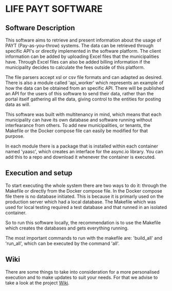 # LIFE PAYT SOFTWARE

## Software Description

This software aims to retrieve and present information about the usage of PAYT (Pay-as-you-throw) systems. The data can be retrieved through specific API's or directly implemented in the software platform. The client information can be added by uploading Excel files that the municipalities have. Through Excel files can also be added billing information if the municipality decides to calculate the fees outside of this platform.

The file parsers accept xsl or csv file formats and can adapted as desired. There is also a module called 'api_worker' which represents an example of how the data can be obtained from an specific API. There will be published an API for the users of this software to send their data, rather than the portal itself gathering all the data, giving control to the entities for posting data as will.

This software was built with multitenancy in mind, which means that each municipality can have its own database and software running without interfearance from others. To add new municipalities, or tenants, the Makefile or the Docker compose file can easily be modified for that purpose.

In each module there is a package that is installed within each container named 'yaasc', which creates an interface for the async.io library. You can add this to a repo and download it whenever the container is executed.


## Execution and setup

To start executing the whole system there are two ways to do it: through the Makefile or directly from the Docker compose file. In the Docker compose file there is no database initiated. This is because it is primarly used on the production server which had a local database. The Makefile which was used for local testing required a test database and that runned in an isolated container.

So to run this software locally, the recommendation is to use the Makefile which creates the databases and gets everything running.

The most important commands to run with the makefile are: 'build_all' and 'run_all', which can be executed by the command 'all'.

## Wiki

There are some things to take into consideration for a more personalised execution and to make updates to suit your needs. For that we advise to take a look at the project [Wiki](https://github.com/life-payt/paytportal/wiki/PAYT-Portal-Wiki).